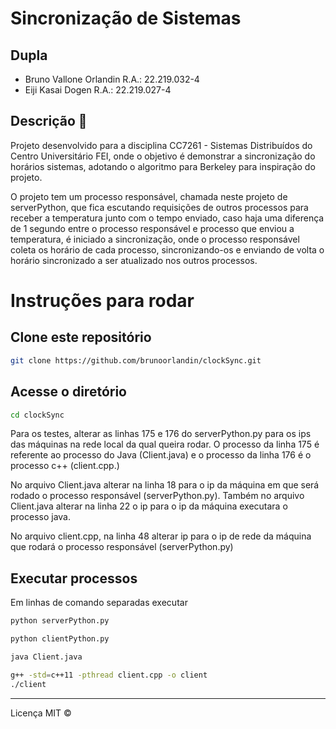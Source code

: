 # Sincronização de Sistemas

## Dupla
- Bruno Vallone Orlandin R.A.: 22.219.032-4
- Eiji Kasai Dogen R.A.: 22.219.027-4

## Descrição 📌 <a name="description"></a>
Projeto desenvolvido para a disciplina CC7261 - Sistemas Distribuídos do Centro Universitário FEI, onde o objetivo é demonstrar a sincronização do horários sistemas, adotando o algoritmo para Berkeley para inspiração do projeto.

O projeto tem um processo responsável, chamada neste projeto de serverPython, que fica escutando requisições de outros processos para receber a temperatura junto com o tempo enviado, caso haja uma diferença de 1 segundo entre o processo responsável e processo que enviou a temperatura, é iniciado a sincronização, onde o processo responsável coleta os horário de cada processo, sincronizando-os e enviando de volta o horário sincronizado a ser atualizado nos outros processos.

# Instruções para rodar
## Clone este repositório
```bash
git clone https://github.com/brunoorlandin/clockSync.git
```
## Acesse o diretório
```bash
cd clockSync
```

Para os testes, alterar as linhas 175 e 176 do serverPython.py para os ips das máquinas na rede local da qual queira rodar. O processo da linha 175 é referente ao processo do Java (Client.java) e o processo da linha 176 é o processo c++ (client.cpp.)

No arquivo Client.java alterar na linha 18 para o ip da máquina em que será rodado o processo responsável (serverPython.py). Também no arquivo Client.java alterar na linha 22 o ip para o ip da máquina executara o processo java.

No arquivo client.cpp, na linha 48 alterar ip para o ip de rede da máquina que rodará o processo responsável (serverPython.py)

## Executar processos
Em linhas de comando separadas executar

```bash
python serverPython.py
```
```bash
python clientPython.py
```
```bash
java Client.java
```
```bash
g++ -std=c++11 -pthread client.cpp -o client
./client
```
--- 
Licença MIT ©